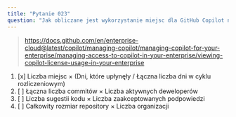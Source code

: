 ```yaml
---
title: "Pytanie 023"
question: "Jak obliczane jest wykorzystanie miejsc dla GitHub Copilot na poziomie enterprise podczas cyklu rozliczeniowego?"
---
```


> https://docs.github.com/en/enterprise-cloud@latest/copilot/managing-copilot/managing-copilot-for-your-enterprise/managing-access-to-copilot-in-your-enterprise/viewing-copilot-license-usage-in-your-enterprise 
1. [x] Liczba miejsc × (Dni, które upłynęły / Łączna liczba dni w cyklu rozliczeniowym)
1. [ ] Łączna liczba commitów × Liczba aktywnych deweloperów
1. [ ] Liczba sugestii kodu × Liczba zaakceptowanych podpowiedzi
1. [ ] Całkowity rozmiar repository × Liczba organizacji
